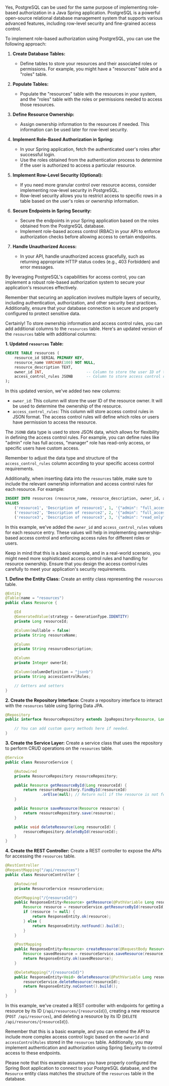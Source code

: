 Yes, PostgreSQL can be used for the same purpose of implementing role-based authorization in a Java Spring application. PostgreSQL is a powerful open-source relational database management system that supports various advanced features, including row-level security and fine-grained access control.

To implement role-based authorization using PostgreSQL, you can use the following approach:

1. **Create Database Tables:**
   - Define tables to store your resources and their associated roles or permissions. For example, you might have a "resources" table and a "roles" table.

2. **Populate Tables:**
   - Populate the "resources" table with the resources in your system, and the "roles" table with the roles or permissions needed to access those resources.

3. **Define Resource Ownership:**
   - Assign ownership information to the resources if needed. This information can be used later for row-level security.

4. **Implement Role-Based Authorization in Spring:**
   - In your Spring application, fetch the authenticated user's roles after successful login.
   - Use the roles obtained from the authentication process to determine if the user is authorized to access a particular resource.

5. **Implement Row-Level Security (Optional):**
   - If you need more granular control over resource access, consider implementing row-level security in PostgreSQL.
   - Row-level security allows you to restrict access to specific rows in a table based on the user's roles or ownership information.

6. **Secure Endpoints in Spring Security:**
   - Secure the endpoints in your Spring application based on the roles obtained from the PostgreSQL database.
   - Implement role-based access control (RBAC) in your API to enforce authorization checks before allowing access to certain endpoints.

7. **Handle Unauthorized Access:**
   - In your API, handle unauthorized access gracefully, such as returning appropriate HTTP status codes (e.g., 403 Forbidden) and error messages.

By leveraging PostgreSQL's capabilities for access control, you can implement a robust role-based authorization system to secure your application's resources effectively.

Remember that securing an application involves multiple layers of security, including authentication, authorization, and other security best practices. Additionally, ensure that your database connection is secure and properly configured to protect sensitive data.


Certainly! To store ownership information and access control rules, you can add additional columns to the `resources` table. Here's an updated version of the `resources` table with additional columns:

**1. Updated `resources` Table:**
```sql
CREATE TABLE resources (
    resource_id SERIAL PRIMARY KEY,
    resource_name VARCHAR(100) NOT NULL,
    resource_description TEXT,
    owner_id INT,                   -- Column to store the user ID of the resource owner
    access_control_rules JSONB      -- Column to store access control rules in JSON format
);
```

In this updated version, we've added two new columns:

- `owner_id`: This column will store the user ID of the resource owner. It will be used to determine the ownership of the resource.
- `access_control_rules`: This column will store access control rules in JSON format. The access control rules will define which roles or users have permission to access the resource.

The `JSONB` data type is used to store JSON data, which allows for flexibility in defining the access control rules. For example, you can define rules like "admin" role has full access, "manager" role has read-only access, or specific users have custom access.

Remember to adjust the data type and structure of the `access_control_rules` column according to your specific access control requirements.

Additionally, when inserting data into the `resources` table, make sure to include the relevant ownership information and access control rules for each resource. For example:

```sql
INSERT INTO resources (resource_name, resource_description, owner_id, access_control_rules)
VALUES
    ('resource1', 'Description of resource1', 1, '{"admin": "full_access", "manager": "read_only", "user1": "custom_access"}'),
    ('resource2', 'Description of resource2', 2, '{"admin": "full_access", "manager": "full_access"}'),
    ('resource3', 'Description of resource3', 3, '{"admin": "read_only", "user2": "full_access"}');
```

In this example, we've added the `owner_id` and `access_control_rules` values for each resource entry. These values will help in implementing ownership-based access control and enforcing access rules for different roles or users.

Keep in mind that this is a basic example, and in a real-world scenario, you might need more sophisticated access control rules and handling for resource ownership. Ensure that you design the access control rules carefully to meet your application's security requirements.



**1. Define the Entity Class:**
Create an entity class representing the `resources` table.

```java
@Entity
@Table(name = "resources")
public class Resource {

    @Id
    @GeneratedValue(strategy = GenerationType.IDENTITY)
    private Long resourceId;

    @Column(nullable = false)
    private String resourceName;

    @Column
    private String resourceDescription;

    @Column
    private Integer ownerId;

    @Column(columnDefinition = "jsonb")
    private String accessControlRules;

    // Getters and setters
}
```

**2. Create the Repository Interface:**
Create a repository interface to interact with the `resources` table using Spring Data JPA.

```java
@Repository
public interface ResourceRepository extends JpaRepository<Resource, Long> {

    // You can add custom query methods here if needed.
}
```

**3. Create the Service Layer:**
Create a service class that uses the repository to perform CRUD operations on the `resources` table.

```java
@Service
public class ResourceService {

    @Autowired
    private ResourceRepository resourceRepository;

    public Resource getResourceById(Long resourceId) {
        return resourceRepository.findById(resourceId)
                .orElse(null); // Return null if the resource is not found
    }

    public Resource saveResource(Resource resource) {
        return resourceRepository.save(resource);
    }

    public void deleteResource(Long resourceId) {
        resourceRepository.deleteById(resourceId);
    }
}
```

**4. Create the REST Controller:**
Create a REST controller to expose the APIs for accessing the `resources` table.

```java
@RestController
@RequestMapping("/api/resources")
public class ResourceController {

    @Autowired
    private ResourceService resourceService;

    @GetMapping("/{resourceId}")
    public ResponseEntity<Resource> getResource(@PathVariable Long resourceId) {
        Resource resource = resourceService.getResourceById(resourceId);
        if (resource != null) {
            return ResponseEntity.ok(resource);
        } else {
            return ResponseEntity.notFound().build();
        }
    }

    @PostMapping
    public ResponseEntity<Resource> createResource(@RequestBody Resource resource) {
        Resource savedResource = resourceService.saveResource(resource);
        return ResponseEntity.ok(savedResource);
    }

    @DeleteMapping("/{resourceId}")
    public ResponseEntity<Void> deleteResource(@PathVariable Long resourceId) {
        resourceService.deleteResource(resourceId);
        return ResponseEntity.noContent().build();
    }
}
```

In this example, we've created a REST controller with endpoints for getting a resource by its ID (`/api/resources/{resourceId}`), creating a new resource (`POST /api/resources`), and deleting a resource by its ID (`DELETE /api/resources/{resourceId}`).

Remember that this is a basic example, and you can extend the API to include more complex access control logic based on the `ownerId` and `accessControlRules` stored in the `resources` table. Additionally, you may implement authentication and authorization using Spring Security to control access to these endpoints.

Please note that this example assumes you have properly configured the Spring Boot application to connect to your PostgreSQL database, and the `Resource` entity class matches the structure of the `resources` table in the database.